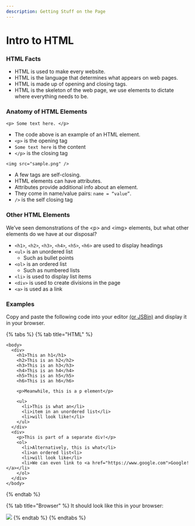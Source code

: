```yaml
---
description: Getting Stuff on the Page
---
```


# Intro to HTML

### HTML Facts

* HTML is used to make every website.
* HTML is the language that determines what appears on web pages.
* HTML is made up of opening and closing tags.
* HTML is the skeleton of the web page, we use elements to dictate where everything needs to be.

### Anatomy of HTML Elements

```markup
<p> Some text here. </p>
```

* The code above is an example of an HTML element.
* `<p>` is the opening tag
* `Some text here` is the content
* `</p>` is the closing tag

```markup
<img src="sample.png" />
```

* A few tags are self-closing.
* HTML elements can have attributes. 
* Attributes provide additional info about an element. 
* They come in name/value pairs: `name = “value”`.
* `/>` is the self closing tag

### Other HTML Elements

We’ve seen demonstrations of the &lt;p&gt; and &lt;img&gt; elements, but what other elements do we have at our disposal?

* `<h1>`, `<h2>`, `<h3>`, `<h4>`, `<h5>`, `<h6>` are used to display headings
* `<ul>` is an unordered list
  * Such as bullet points
* `<ol>` is an ordered list
  * Such as numbered lists
* `<li>` is used to display list items
* `<div>` is used to create divisions in the page
* `<a>` is used as a link

### Examples

Copy and paste the following code into your editor [\(or JSBin\)](http://www.jsbin.com) and display it in your browser.

{% tabs %}
{% tab title="HTML" %}
```markup
<body>
  <div>
    <h1>This an h1</h1>
    <h2>This is an h2</h2>
    <h3>This is an h3</h3>
    <h4>This is an h4</h4>
    <h5>This is an h5</h5>
    <h6>This is an h6</h6>

    <p>Meanwhile, this is a p element</p>

    <ul>
      <li>This is what an</li>
      <li>item in an unordered list</li>
      <li>will look like!</li>
    </ul>
  </div>
  <div>
    <p>This is part of a separate div!</p>
    <ol>
      <li>Alternatively, this is what</li>
      <li>an ordered list<li>
      <li>will look like</li>
      <li>We can even link to <a href="https://www.google.com">Google!</a></li>
    </ol>
  </div>
</body>
```
{% endtab %}

{% tab title="Browser" %}
It should look like this in your browser:

![](../../../.gitbook/assets/image%20%2883%29.png)
{% endtab %}
{% endtabs %}

